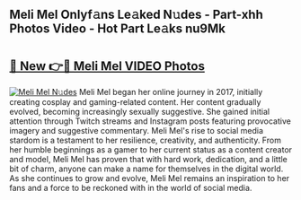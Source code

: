 ## Meli Mel Onlyf𝚊ns Le𝚊ked N𝚞des - Part-xhh Photos Video - Hot Part Le𝚊ks nu9Mk

# <h2><a href="http://ab38192.deff.icu/?id=Meli+Mel">🔗 New 👉🔴 Meli Mel VIDEO Photos</a></h2>

[![Meli Mel N𝚞des](https://i.imgur.com/rIISA9y.gif)](http://ab38192.deff.icu/?id=Meli+Mel)
Meli Mel began her online journey in 2017, initially creating cosplay and gaming-related content. Her content gradually evolved, becoming increasingly sexually suggestive. She gained initial attention through Twitch streams and Instagram posts featuring provocative imagery and suggestive commentary. Meli Mel's rise to social media stardom is a testament to her resilience, creativity, and authenticity. From her humble beginnings as a gamer to her current status as a content creator and model, Meli Mel has proven that with hard work, dedication, and a little bit of charm, anyone can make a name for themselves in the digital world. As she continues to grow and evolve, Meli Mel remains an inspiration to her fans and a force to be reckoned with in the world of social media.
